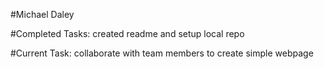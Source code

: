 #Michael Daley

#Completed Tasks: created readme and setup local repo

#Current Task: collaborate with team members to create simple webpage



